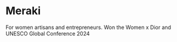 # Meraki
For women artisans and entrepreneurs. Won the Women x Dior and UNESCO Global Conference 2024
